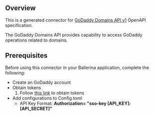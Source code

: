 ## Overview
This is a generated connector for [GoDaddy Domains API v1](https://developer.godaddy.com/doc/endpoint/domains) OpenAPI specification.

The GoDaddy Domains API provides capability to access GoDaddy operations related to domains.

## Prerequisites
Before using this connector in your Ballerina application, complete the following:

* Create an GoDaddy account
* Obtain tokens
    1. Follow [this link](https://developer.godaddy.com/getstarted) to obtain tokens
* Add configurations to Config.toml
    * API Key Format:  **Authorization= "sso-key [API_KEY]:[API_SECRET]"**

